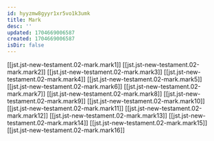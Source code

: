 ```yaml
---
id: hyyzmw8gyyr1xr5vo1k3umk
title: Mark
desc: ''
updated: 1704669006587
created: 1704669006587
isDir: false
---
```

[[jst.jst-new-testament.02-mark.mark1]]
[[jst.jst-new-testament.02-mark.mark2]]
[[jst.jst-new-testament.02-mark.mark3]]
[[jst.jst-new-testament.02-mark.mark4]]
[[jst.jst-new-testament.02-mark.mark5]]
[[jst.jst-new-testament.02-mark.mark6]]
[[jst.jst-new-testament.02-mark.mark7]]
[[jst.jst-new-testament.02-mark.mark8]]
[[jst.jst-new-testament.02-mark.mark9]]
[[jst.jst-new-testament.02-mark.mark10]]
[[jst.jst-new-testament.02-mark.mark11]]
[[jst.jst-new-testament.02-mark.mark12]]
[[jst.jst-new-testament.02-mark.mark13]]
[[jst.jst-new-testament.02-mark.mark14]]
[[jst.jst-new-testament.02-mark.mark15]]
[[jst.jst-new-testament.02-mark.mark16]]
